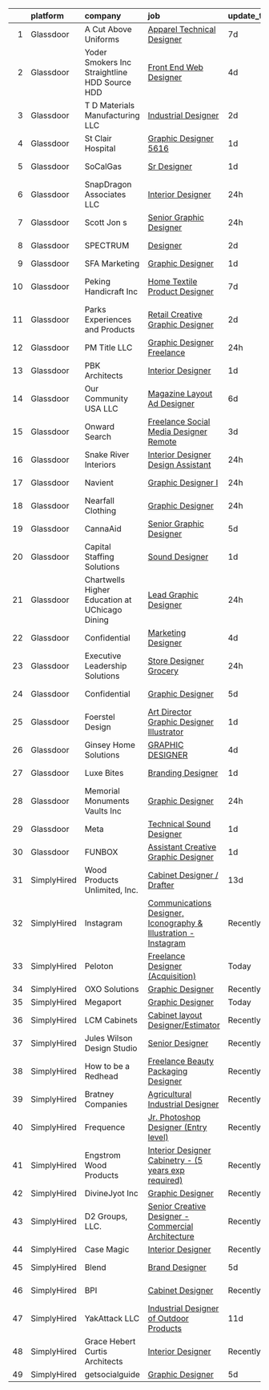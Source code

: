 

|    | platform    | company                                         | job                                                                                                                                                                                                                                                                                                                                                                                                                                                                                                                                                                                                                                                                                                                                                                                                                                                                                                                                                                                                                                                                                                                                                                                                                                                                                                                                                                                                                                            | update_time   | location                |
|---:|:------------|:------------------------------------------------|:-----------------------------------------------------------------------------------------------------------------------------------------------------------------------------------------------------------------------------------------------------------------------------------------------------------------------------------------------------------------------------------------------------------------------------------------------------------------------------------------------------------------------------------------------------------------------------------------------------------------------------------------------------------------------------------------------------------------------------------------------------------------------------------------------------------------------------------------------------------------------------------------------------------------------------------------------------------------------------------------------------------------------------------------------------------------------------------------------------------------------------------------------------------------------------------------------------------------------------------------------------------------------------------------------------------------------------------------------------------------------------------------------------------------------------------------------|:--------------|:------------------------|
|  1 | Glassdoor   | A Cut Above Uniforms                            | [Apparel Technical Designer](https://www.glassdoor.com/partner/jobListing.htm?pos=112&ao=1110586&s=58&guid=00000182f2c7d42a8e16166a7d0f04eb&src=GD_JOB_AD&t=SR&vt=w&ea=1&cs=1_4da5b243&cb=1661930558852&jobListingId=1008088124954&cpc=280AB1FAEDD8D536&jrtk=3-0-1gbpcfl2fkhq0801-1gbpcfl33kckg800-81e2958f26bec26a--6NYlbfkN0DZZww-p_mr8GWlqIRBY21Wjl_Fk3kglyx5_HcxykVqwXZdTK_RQWJFzG2--JSCIKcXUPKfG8T2NTLlSU-Aa5jatvZMVMPUCVVe7QI4-MfIYtbcUAeMtOuOCErJDgVQ0VdZxfhqxq_9xndenQWKHqbdetCu8oCQlTIslCgpx1S5C14UMc7LX_9913lBWTYNml75IeJ1tSwl8Tk5IXlFaAu3eBRvy77uePYvgs8WPBDRtNM8QpjjYS_-bWN78v9yGOZTFhNiJFgFfK8yD-A2_o0dH8RDDGQ_QJona_OxDVk73zZW6QOm22_07BzzOOvBneZ_0wafrwQjAnSMd7vU8JHNIHVkc1B-Kyq13JQHTUzohFWuogbv2rL_LBkGWUirhDqZqDKfppBPyqIYBgI0YJE_ReTp1cFn3Tgzm2ssf7HEjuBsaby_NdZP0j6Ze5LkO6ICGE2V1a3KmIGNPKwqtDGHWlhxOlBrob5fpzEKvCDhHIndHBtR1TXp_KZ3cqVMr88hR90kbNH7lw%3D%3D)                                                                                                                                                                                                                                                                                                                                                                                                                                                                                                                                                              | 7d            | Louisville, CO          |
|  2 | Glassdoor   | Yoder Smokers Inc  Straightline HDD  Source HDD | [Front End Web Designer](https://www.glassdoor.com/partner/jobListing.htm?pos=109&ao=1110586&s=58&guid=00000182f2c7d42a8e16166a7d0f04eb&src=GD_JOB_AD&t=SR&vt=w&ea=1&cs=1_ff77e00e&cb=1661930558851&jobListingId=1008097207409&cpc=8AC01DCC8FF2DC38&jrtk=3-0-1gbpcfl2fkhq0801-1gbpcfl33kckg800-1fce3864310a3f03--6NYlbfkN0BOdRJV5k-L3FNCzjCgEhEptbzWR3mFvjnAQnp9JcinXOCVt8QEYBvHqTiHBHSlg98hTrhJExUUVa6v67S1gFyb-OBe8UoPzNouRDn3C9as0WFadlKMeZgUrqrdZ8hm_e9Z-8jTT-HPwLMdKEaf6nFSEDiY93r1Hqa_nw7whddI5F-1mZvAJ0zg1eaCReXvVOpShj7FdEiiBjLcT0KPLZOZHAOBy4tKDVUKx6CxnveSytZiMDckwBOXMq35kLACIpUr0Pr4fjXwf9YodAqddCPcYhgpI7EfMoowOocpJr2l8lpJErCbIANNYVEvX01-Q4ugcq2QBztUbKbP9p-uXFH7vxKk8DBNyb5SnIdYKe1rnOo38zVXkWe5fw2jiCPdso15UuGCLsbrM2FJUtAYS-Ei52BfQX3AQ_LhSbFhqFM1pCYIuwjsMILaQv7LfPprXheO_jlJxkIA5QQA3KPekQsXLxpSGWuJEpMhIyKH5jBU5TgkwrUgdauXgch8gS3SzfPgH5P6V06Ziw%3D%3D)                                                                                                                                                                                                                                                                                                                                                                                                                                                                                                                                                                  | 4d            | Hutchinson, KS          |
|  3 | Glassdoor   | T D Materials Manufacturing LLC                 | [Industrial Designer](https://www.glassdoor.com/partner/jobListing.htm?pos=121&ao=1110586&s=58&guid=00000182f2c7d42a8e16166a7d0f04eb&src=GD_JOB_AD&t=SR&vt=w&ea=1&cs=1_a387dde4&cb=1661930558853&jobListingId=1008099618618&cpc=0C139D4CAD5A6DB2&jrtk=3-0-1gbpcfl2fkhq0801-1gbpcfl33kckg800-e0a63e27a1f3eae3--6NYlbfkN0CB1tmP7rfbaHtYFmPjg1Xv8BJr6DUbyz0HQmM4H563AgrdncDwhOgEECb2SpqPjU9_k3CAE6RbuP3_sxYIMT-kZ9F4JlcqC4TzEqeuCiD3jjMrjTdASKiBYGPYpgJaZHd4nM-h_ECcQhq4XIfxpyTn5wpPCoJtaVYyXAxWvrjXGDxY-ntR4Rw1ao567PMgtip0PooqwnMKjZS1UTlBeHjPozHNuePDyv9K0CyAbdwmA7noVn9XvMz4oi6_XkKvFPYwCUhbGGpL1vULL0duBHe7czfVfpmRkmZLmkr5CmzRgUiJyBARDmagXWOPJeIGXUnKhXj1jU2D1WLHfg41nRBT__kUGcem-wVQ3SM7tzpk7v_6VeOpnLhmSB9dxQQp9EIvZ6kYRE1GtqRaFB5QJeG7Hbqbe6fUADWfkfttn6x8rXH16R49F6ks7aNR3N7SjjuIX_t4_7oT_Rj92rjwFXFnYmOSS7TPcanJT_kTAg-hgqL6igcH0tBzSAhj0949qj0w2ZSaQJRlag%3D%3D)                                                                                                                                                                                                                                                                                                                                                                                                                                                                                                                                                                     | 2d            | Primos, PA              |
|  4 | Glassdoor   | St  Clair Hospital                              | [Graphic Designer  5616](https://www.glassdoor.com/partner/jobListing.htm?pos=111&ao=1110586&s=58&guid=00000182f2c7d42a8e16166a7d0f04eb&src=GD_JOB_AD&t=SR&vt=w&cs=1_49a421d0&cb=1661930558851&jobListingId=1008101456626&cpc=235F38378B0CF412&jrtk=3-0-1gbpcfl2fkhq0801-1gbpcfl33kckg800-73950649bf72892f--6NYlbfkN0DZd8SY5uVsr0ht1Q_9z3qOr83Ud_uV0Elk6JdtckD5ozPFVdmyUjtNIWSXGJbn-ZoyTjPWEShLQKKGR9VR9BDnJ009y2fpynNBOvi7XAKIYbikP89BojKfVq5Nt98EREuMUUlymAGrmFNGyVtCDH1vDCnz9V95dP6-DeMaPiXfz7ASaDIkc7atR2Oi_zswGmt73HXOmvvwUU_Crzgul0vEClF67hrI3IM74lpLKLNrKnzMzvWpzdR1UXdc12ykjLrIJi4o4XlVeVt5B9nlvlsyGb28yoBu9jriDHEEEpVOag4hqHpy3w_9zbcKoLq0i9jxbfqgxBezZy3TciHfZhvIBmNZx8BEKRr90KVBrDQvs3X86MiKF-BseymOjv7LvUXW2sxgVhnevBENT9THAUKOPBsrUIbtVXZeRZiwclymSYJ8olQbgVvzMQ8jpC_eVNDWvMprN1M2Ddb3k9uValwWFLF-F-W2Kn270LQgn-3i547UqH0rQCix2UzD4ZjL3QBomlDxKzA-2Q%3D%3D)                                                                                                                                                                                                                                                                                                                                                                                                                                                                                                                                                                       | 1d            | Pittsburgh, PA          |
|  5 | Glassdoor   | SoCalGas                                        | [Sr Designer](https://www.glassdoor.com/partner/jobListing.htm?pos=126&ao=1110586&s=58&guid=00000182f2c7d42a8e16166a7d0f04eb&src=GD_JOB_AD&t=SR&vt=w&cs=1_4cff53b7&cb=1661930558853&jobListingId=1008102044429&cpc=5EFBB0462F9C6B7A&jrtk=3-0-1gbpcfl2fkhq0801-1gbpcfl33kckg800-1255c2ccd90602b2--6NYlbfkN0AkrHGt-KH9NLJWrZDpHMbMxGLC98GtWQdb1-pOhsz1tP8PqLGUrTNneVaje-NIqL8E8cQD4FT8C1ByXcxNDTPip_P0Vy_GGPzHr3JdjNPx-x6fnodnVZQun8IZSoGvjnTq5NvYBNRQ8T2COsJW9fvnfvSGN5G5FYES_aJKUqgN8DBjqt9IGw_RKU0P-l6YotradJ-c3L7tiI7sO4vyQq34qzU71IyHyMkMAeT0-knyer9idPqG9Hw4sZmjmo59ol7d2A3z8MGsx-9Uym721v7TsqLpegd6ktZDpIIdI59bmedB8eSAGPn20iyOwEdZvKm8k9ybTZ2JN9rEJNY6SHkGNrd2NE1xiB6ORjxpe2JtiMJ5Y5UswfwXOWsOiMClU84vfcRY6Ar6w3Ae0fWLRBTlePYgDlxIyH4EJiuacygis81K6WAevHn2P3jtF-mQgD2IPX3zv1GGc3OHmB0Li4rtYdqA4TgPtfKUNYRa31T5udcBqWql43yxFvPChc90SVO2lVvdK_i-8lWNnAa5d1xQWSbz9pZOuCul75wPwrH54HtRAK7-_nyFS3PYJDdyMtDg9ps1tvhKE7S38hzSVCVT)                                                                                                                                                                                                                                                                                                                                                                                                                                                                                                              | 1d            | Los Angeles, CA         |
|  6 | Glassdoor   | SnapDragon Associates  LLC                      | [Interior Designer](https://www.glassdoor.com/partner/jobListing.htm?pos=129&ao=1110586&s=58&guid=00000182f2c7d42a8e16166a7d0f04eb&src=GD_JOB_AD&t=SR&vt=w&ea=1&cs=1_2d692e62&cb=1661930558853&jobListingId=1008103487995&cpc=155EB9D5185558AF&jrtk=3-0-1gbpcfl2fkhq0801-1gbpcfl33kckg800-ea26ed4ea5c4b74e--6NYlbfkN0DhqOnK6bxrtgtcxhPBiNmYp1uCe7DBkPBjkMsJpAV9Zt2SJcLoaKX2G5tHHfLRtCt4PG2OdyByptLNz0E9f-WfgJWPiFgi1RIXoWgIyCBUOdVB0qOhLDLNBcGPLPQ8urxhc64C3ZewMDJQG3XHdrxsTbsemhFNQwvAz1HGuqUaC5Tfn6jBOVL20W6coAdCCWsFHJ-_ezcUerXgpZdvomoN854lU83b5P4zN5MvjvT_zCP3tI2GmaP1Faeak8UfdZRgIYzS3xX8LeOuYRKGMzfSu-oRO1R5yLZNXt_F7RdHh9gfhlASF5zEiYJTIAZLlNQ91Qlfo0H0tgXOiQ3UPk0FV3rOyZU4viUKeI8cWP9KYIu_xkRumSzUtaxXAUMV5y7ze8DAZmQynuFKzgOdcctzZ8VzXtHUXBcXJMgT9AwEls8u3tE6OC1Vb6pJxHqAq1dVvP6rBz3ve19qMDjhonP6fU_jTCAqLO5eSCObwZy8scq7A6pc2Eh0fNrx-2_tB_Mw2Fa2i_hvfA%3D%3D)                                                                                                                                                                                                                                                                                                                                                                                                                                                                                                                                                                       | 24h           | Chicago, IL             |
|  7 | Glassdoor   | Scott   Jon s                                   | [Senior Graphic Designer](https://www.glassdoor.com/partner/jobListing.htm?pos=117&ao=1110586&s=58&guid=00000182f2c7d42a8e16166a7d0f04eb&src=GD_JOB_AD&t=SR&vt=w&ea=1&cs=1_b54c2949&cb=1661930558852&jobListingId=1008104100152&cpc=8507CEB59E1C6AFB&jrtk=3-0-1gbpcfl2fkhq0801-1gbpcfl33kckg800-b8acb9bf38b847c9--6NYlbfkN0CpmHJvadefB8c7DpmjN_oS_4P6iDK-WmqWRmGxbtA5pWd2S6L2mzPrfV_AVrfNSF96Y86Lgo4Sbd4oBgCGEF3RS_kYyThQXww2Abk7-gwsVEApHrTjxwOtnK8cfA0Tt3Do3717bLAQHjejCBYxLtD_UPy2ZfrecCgM9EtI0leHDatPCYOg9rRlaOwBM-p-IRCWUjl1ScFAdRrzckjRZRuWuPOydEOMtRoduLgQvvwma4TupGlAVuAbEyrAprgLn5nmNiI5pl8RnpWZGdJ487dWwRhB6suLF0MTw2eP8ulgq8HSfkW1K8tQAKVXLF5SJWM-uXUJg7cp1KnBYAL5LmsPREBoLlgUK16j2Ok7Ccwb4-STY6Zqyr7bm44E1MD7_GeQ4SErBilTP2BRWvzNwHAK4B363xiuwtYQyWDAZndH7eMC2MFcXCgYrJlxBsMGhobDiGWjCX-x_N3xLRVCv1beqIVHZxugz427HwNt-5041uRysqKiE20ubM9LJdsEIYuHkzYKLSmQMg%3D%3D)                                                                                                                                                                                                                                                                                                                                                                                                                                                                                                                                                                 | 24h           | Auburn, ME              |
|  8 | Glassdoor   | SPECTRUM                                        | [Designer](https://www.glassdoor.com/partner/jobListing.htm?pos=127&ao=1110586&s=58&guid=00000182f2c7d42a8e16166a7d0f04eb&src=GD_JOB_AD&t=SR&vt=w&cs=1_3a498d33&cb=1661930558853&jobListingId=1008099878825&cpc=C4A69CCDBB3B9599&jrtk=3-0-1gbpcfl2fkhq0801-1gbpcfl33kckg800-3fd2c75937e93226--6NYlbfkN0CeXNZYxOzgf11O9-TFJft4I5QLQjKTqoL33Rtx55G7TvJvoeF0OvnaEShlzRsRct1Wa37Jp2hEwoE1LSIvHRzQ7uUDHP5xYdNeiYhb8deNvVIKAlneGE1RkAzp7V99ve2uoZwsr3aXm5NkrqTfWQ2Yb3GqIhsaGCoi_VZGEmt_lrDSnjJL8DO3YgwRhuj4yiZqw6lNwuutkrgBjMZe-bTTUqKX-L3CwC-jflwC7BNyHAOYEFmv-9bvWqVsEehikqGNlX3uhsIWi6TiOm9jBNBLUJu2ztlRw_pr_b4xUBRd5BC_xsO10oH4F7FBDRBH-I84CiFVqWe823VfcOO51u28_EcjMqNFRk80o8tdVF6x95tWTAlYzPNmCV3atsu6nNP9k9BTQGdy7llaylDUO_gyjVDISDXGF3mzL3FDiejBK9XILFBR4ZTAzO7LdCAXNEU%3D)                                                                                                                                                                                                                                                                                                                                                                                                                                                                                                                                                                                                                                                                   | 2d            | Greenwood Village, CO   |
|  9 | Glassdoor   | SFA Marketing                                   | [Graphic Designer](https://www.glassdoor.com/partner/jobListing.htm?pos=105&ao=1110586&s=58&guid=00000182f2c7d42a8e16166a7d0f04eb&src=GD_JOB_AD&t=SR&vt=w&ea=1&cs=1_851805fb&cb=1661930558851&jobListingId=1008101358881&cpc=AA718BBA0476CE1A&jrtk=3-0-1gbpcfl2fkhq0801-1gbpcfl33kckg800-b18e7ba81e8d21b8--6NYlbfkN0DWCGzF2OdBL4AMhDsbuHxMWCqdoJBZ_RhMLpURL17sX0QvIGD16ozMvvA3Xv5Myg38dbsfwOhRYlvB25ZD6zNsVH_h55c1UiihSuLsa54cdV1-2mZ58iqCNyhQNJW-YlyAtiqL2QCohTuZswlrFeq52xlRfhsYEQ7o_VrsDSyMuaNQClRUr2mWoilxxS47co_2zAISUjsP7Otb1kcAEjzDG8H2YCtD1c31DlcOWlrqsWJPL-YClcaZODHIKvToxx7R8tJzTbbnCeQZIaqSGIgofyeftkN_VZ2AEO8dczMwRbqGPR_txZFTf52GwqOfZQzKhXGc_R9AiwzONcvh8TdM_uWm-WGrAt6CW5OOX1gSRmSSgRaaNcp5wkWubtcbLYiV9x7IGXXEh-mMQJMjBHkjPfJRHZ0MckOV91wcIpxwSlCSIjTiPyvVGvdxyVkbT0svir-SPTDlMNXOvz65wDhbqhuHTl6ITMP32ji08fQjpWRzFlwpzR6hHs0E6q-BAOk%3D)                                                                                                                                                                                                                                                                                                                                                                                                                                                                                                                                                                                      | 1d            | Trumbull, CT            |
| 10 | Glassdoor   | Peking Handicraft  Inc                          | [Home Textile Product Designer](https://www.glassdoor.com/partner/jobListing.htm?pos=115&ao=1110586&s=58&guid=00000182f2c7d42a8e16166a7d0f04eb&src=GD_JOB_AD&t=SR&vt=w&ea=1&cs=1_c714dfe0&cb=1661930558852&jobListingId=1008088734133&cpc=A0637F14311B9419&jrtk=3-0-1gbpcfl2fkhq0801-1gbpcfl33kckg800-49bfe6ea4222a3b7--6NYlbfkN0AU9TUFfx1cWrWT37grlbBMIkzeHpL5ly2dIVydrySBsojzNTXZiJEwHs7CJ09YptkLlAUSMOlYQ01qKg2cxkQ5xRXuMvtpQIylbUbK3Zc4BEk9ifRosj8_hjhp_26WT2X2WlVVcKJeGY2T1I2GPKYgtAiAJoqwo9pLkkI1heARAyXCpj_4WpF_fUJBpGXnFcX9i8buass_fh59yeZoNHT4eO7StyP8DPlEpWGViaPp9HH_IFsL62p4gpfcVPE-5UjbiDvwkY148qLSh2Vl8iY_9t5bs1P9blVSEFkE3V78RXa5KxKvp9UAQHg8AKaVVOCNT3tz-4HveiuufbyGweVjFjAj2bFdHsiQr6fFIdxac-88ec2AjZTKxkFBjbMHKaOhZV8_IVPqktjB7Pfg2oz0h_qU63K3af_pska0PNBCW7Fr7mDyreNu4b5qJ8_jyUDLttGd3uQxlRTd5XWU9eZtH6y-MIyeModWBOCXItApBtj56lqZdE4ZigakgsDnXhgWQ0S_3xTjfA%3D%3D)                                                                                                                                                                                                                                                                                                                                                                                                                                                                                                                                                           | 7d            | South San Francisco, CA |
| 11 | Glassdoor   | Parks  Experiences and Products                 | [Retail Creative Graphic Designer](https://www.glassdoor.com/partner/jobListing.htm?pos=104&ao=1110586&s=58&guid=00000182f2c7d42a8e16166a7d0f04eb&src=GD_JOB_AD&t=SR&vt=w&cs=1_376e34da&cb=1661930558850&jobListingId=1008099703393&cpc=FDA93C03AE7AED37&jrtk=3-0-1gbpcfl2fkhq0801-1gbpcfl33kckg800-c6e2b1da5b98d6b2--6NYlbfkN0DAFTyt7pbDCC2JPO79CSdi1dIb81yjczP5qsKcZIxgiRd1qisRd4re16D_VG3-wzXJ0nliv0gQNbp8Dgm3n5ntkA8cg-Bp8ddSb31qMrlr8q27bfy3HO2Z6s1mUo0lJZgnwCjJINmOonJzgPdyhMkHKZChOHomeNspitR428cyGZNh8QOm6S3H54YTB7_K6VHOXMSonm__rgHkIlS3VS9E7tc1gr47Mqkgu1VUGwLlvxjr-byvlim8yLumd5A1_tulK_AXRh3HhLATjFSLtr_N22tONebB45mrCNhuzyLB9DvPm13yydlzu2QeDpTehMSOHrpy4kDuZgSzQTvCQLseQgsd-syFdUKPoTXisz35si3O02ry9vMBB1vkybJdwKgcQD8l57BEJ2PRnYJq8bL5P335c8C5ptsYEx7vvJiLu80diBg0ORlhfXuOFxTJ6s0%3D)                                                                                                                                                                                                                                                                                                                                                                                                                                                                                                                                                                                                                                           | 2d            | Kissimmee, FL           |
| 12 | Glassdoor   | PM Title  LLC                                   | [Graphic Designer  Freelance ](https://www.glassdoor.com/partner/jobListing.htm?pos=119&ao=1110586&s=58&guid=00000182f2c7d42a8e16166a7d0f04eb&src=GD_JOB_AD&t=SR&vt=w&ea=1&cs=1_824af6e9&cb=1661930558853&jobListingId=1008103485225&cpc=A0032DE20586B9BD&jrtk=3-0-1gbpcfl2fkhq0801-1gbpcfl33kckg800-3311b26fe3f0d7a3--6NYlbfkN0A2wzWsA3fjDrX3ITlQygwJZ_dByDSYeJevx42v0_Zr-6WmSZ8ZjVUBndoi3KbvRLRPmJQsJc6iCLWAdRnJaOM37g4wMRD33Vj9I_bhL0wllL6kvWfmrZvbCCkATEc8zfNCITIOuah9dTcp1YFP_EYJFbGarpbOjZOOUhvZ8SXNNtOJsrgu8Cpvk9Nb-rjswwSo2n2pgbi4RVEYth3BBG_9M0hupY53F70mIkpSCtdwTGmJeu8LZ20Y_KucJG80CQvo5_ATdNSDh_UYWmuLGBKcQJ9WI-Nm1T0f1sF8EWicJ0UYYV-dMgf1JY2_3sBSbVcgzpvum6bZsIGViFfHcVMjU8aX6L1OpWO_TxI2wgkQKHzNKRUrGL4pbrQUY0wdPILuSLDtQ2yIePr7tdDhqUPOJhyV_qQr49P04a8NtSu8VUcvOr8dd0pikDIIzRNydJZK3TIePhBXXOPhm-k3qMTiR5sFSM7D-h5CO9XbQkZ5x1ileL4ll-dGBE79jIGXU4c%3D)                                                                                                                                                                                                                                                                                                                                                                                                                                                                                                                                                                          | 24h           | Columbus, OH            |
| 13 | Glassdoor   | PBK Architects                                  | [Interior Designer](https://www.glassdoor.com/partner/jobListing.htm?pos=102&ao=1110586&s=58&guid=00000182f2c7d42a8e16166a7d0f04eb&src=GD_JOB_AD&t=SR&vt=w&cs=1_a3214687&cb=1661930558850&jobListingId=1008100798238&cpc=3999BE48C643E528&jrtk=3-0-1gbpcfl2fkhq0801-1gbpcfl33kckg800-2e45992b9c818cc1--6NYlbfkN0DoN2eq5BzKfoDMMf8HsCdDjgZQrWdmGJwZKUOuVLdJv68QklU95X3u0vY5sSo7J4yVukPFxULJ9MmSoc5K15edaB1PzqY6CGxthWT81xQ9OF4XTdib2lGA_S1Z8fAT2rTDNmo_kTqg3hAIiH-W1hzQoHUo5qZv2KADyynuCWao3nDrqX4tKtoxvD3gDKSSih3P05Fu5lSaiql4UT0_YopmRoXsR_9tk2zyuWTjUAFcjKPCAjrwhqwpXF-Ekasjs29mVItZ-yw0bVQ1Tx4HbBub7mv7bEQ1fZpCFPiZPBfkwH0KCZg9cocDIP5zjudsaSqPvc0kozOb0Jlr5flAkW2q-Zy8o10ps1WFuEP0PpbvDIJrNbiVtQQpZ-VpmC0zz7TzETZ-mff9qCD5nmdDjaODg-GMcBP2_z-XIn0H30HGitHIBvS9oHM3rFH5Df6BS8KujJdsbXevG0PJaJt782t7a8uPwUWR2dU%3D)                                                                                                                                                                                                                                                                                                                                                                                                                                                                                                                                                                                                                          | 1d            | San Antonio, TX         |
| 14 | Glassdoor   | Our Community USA LLC                           | [Magazine Layout   Ad Designer](https://www.glassdoor.com/partner/jobListing.htm?pos=110&ao=1110586&s=58&guid=00000182f2c7d42a8e16166a7d0f04eb&src=GD_JOB_AD&t=SR&vt=w&ea=1&cs=1_c644e17f&cb=1661930558851&jobListingId=1008091781583&cpc=7E331B339EFC28D0&jrtk=3-0-1gbpcfl2fkhq0801-1gbpcfl33kckg800-27327520304bc195--6NYlbfkN0AiPlG2Vn_9ND2AKFsDhSeSASDtQ_RWc9s_3N_gt0t7WCI4g8XSaHjkZNSssvXgFYb4LA_HhgyuMbTMjJ6isCP1sEV0OYZTekOFFGKTaYwzPrIFx1xDvrFX-Nyf84OLEim7c2uiXxTJ17qwjGr-eTF6qniORudO7hcPeD_hQxHDqGtPO_P2-EK8EDaUCjjfSjKs-iBEVQKKaBty12Xv0anpfjgmpSviFuVaIGGE-Dy64rRd8g2Jx-TPY_hWt51hmWfCYkFpitU5d-_9rmgqzIEtQK3lMTAgMqBtJ9mZ8qnBnd8yJMA2eOVENMw509TvwWx7JDZaEbZs-Gnswc1s6ym2-H1GLhXUlm7zDfu7us4Jnr4B423RdZENDBnoqi8R91H1IeqGyCmVXWZb80Dl_Fd8xJvYSVs2iCAqo_9RPqDpapdiyisiAEgI3X2biHg5ugdXn-ccpzP6ZdhHIrgXYS9ddZV1PERLl0-NK0tV02J5pRO84o2kpZ-kQyyOp5kPRX3uhrsATLinsw%3D%3D)                                                                                                                                                                                                                                                                                                                                                                                                                                                                                                                                                           | 6d            | West Palm Beach, FL     |
| 15 | Glassdoor   | Onward Search                                   | [Freelance Social Media Designer  Remote ](https://www.glassdoor.com/partner/jobListing.htm?pos=130&ao=1110586&s=58&guid=00000182f2c7d42a8e16166a7d0f04eb&src=GD_JOB_AD&t=SR&vt=w&cs=1_08af057b&cb=1661930558853&jobListingId=1008098064202&cpc=AC285F3A3ECA6BB0&jrtk=3-0-1gbpcfl2fkhq0801-1gbpcfl33kckg800-36cb14f4a5041696--6NYlbfkN0B7YoEZZ2QAGDyEGGmBPAUWSHc1Mt3sMCn9FehKcWA3w0R0aH9tn_iPRcrT6N-MqNS3OebK6zBBJLvOxY-0lemLIPNQoOGUtbSKLqrsJNJ0vSBgvW_7tk11ZrKJkca_nxxwGKfe4Oze9rJ3PCemlsOFkEhvhWyVw8yMu2n2-XPErfB0chXAlrscS3z02GJnNn8fslPc9Kttdxk5cW1cSH7moQtoTmC97d8Tc3UfLQZsx43sY3JERIen7ss_jPHYNNRiZ8C9wSVwVJBHf4Q--_W0qhRiBVFjdbY0D3z290udnB9mkyhZvHkRxbbnNgiwWIaeN_2IpO-2bCXOTIoIc1T6ZH9zcOJo3QQsyPujWFGDmfcjqJZM4E6gvzIZlJcxOfL1bGTD21uO_3KaIpLiYr_5YALkdhteDWARjmw9d9hAXhiPBPK-d6t1UYhF9v9yMpcSvvHsoVZS9IKomSwbMAxGro2YnPE3s9lDfL65zO7PsFwvFYzFDKtuzZ2t0MY_0AAXUOmeunONgBXMpkPWnKciXVJ55mRViMZjuD_aqDrQ4qpNR-K0gdL9Tdm73mD48E3KpuPKt-T0g1LrMCGAcHWrlAb0wnhpx5z_CqWGBGAMVLeRHEvHNVMEizO5DKI_qxETouCtXAUx7YAAEEhJS8ORajedIbRnrc4HIehzzSe9uPT5H8XOgIl4Rhm66mBxmNIa0lg-Rkj6XTgAtDy0bThXca2SDRhn4wNOgHxedplO-AhiOVQIAFMAvf-siI80_Yi84flzuWp5df2Bjgs_W5B5IbbZahqTbrtHK_DbM_N5KJm8YIpbT0E8ei2_quYeDSvj3ThZM9R_dFp2xSIuog4bRrY51PRlPJswQhUIpI2GN21hFLn4KXXTToSkp-AzY_6VhMet6MEOdn_BViBRz38xqjB-4d1lKp_uuUGf-JAP5bmZCXYvfbHmRxvjtSTp69XEXSeQcICuubRL8PISakVr6KD06H_p69j6jYhB2lmRGAhTxNzByyXT4bs4lkVpC_A%3D)                                   | 3d            | New Jersey              |
| 16 | Glassdoor   | Snake River Interiors                           | [Interior Designer Design Assistant](https://www.glassdoor.com/partner/jobListing.htm?pos=101&ao=1110586&s=58&guid=00000182f2c7d42a8e16166a7d0f04eb&src=GD_JOB_AD&t=SR&vt=w&ea=1&cs=1_839571bc&cb=1661930558850&jobListingId=1008103985954&cpc=6A461AFE751253A5&jrtk=3-0-1gbpcfl2fkhq0801-1gbpcfl33kckg800-e5fb9e08f989c55b--6NYlbfkN0DWtRa9NJfjQIs4MWRRqD4F41esfMsK79cV24t80VXfzRKFVO1HOwhLAOEz2gK47_MQgrKQDHRuA_jYMKnjHQitiaGg1t2VrSIlXH0MboFnxLAvhU1WoOVM1Xjr5u_n96j3scQOFEVJRGUOJm5_2O70fszV0vG5i-3KyXQFpJ5Dgpm7jZWuQjx_LNOhCNycYOEI4ci9qtd3VamLojWqu16A66WjoEaW3h8GfeSkBwh8sT8Gy9zZkF7lji7RMfwFDcAHZR95kJa50RzQPbrzPyCidas_8mea_mAla-ADiFQmz1wJNvcmihH0Bso4H5kjU_AvwkE2JzA7dS2fb7xuMwTMx1Io-ffERKG7cnOmFZ7d2fiUpZDFDjQiVZC3WqIEHRPievi8mgIEYyjOMMrY1T0WmfaB8A6a7KNSCtP_N3tEdY1xYFDQZSqrq1sznJ9WLQECncoUQZvWPhJb-qHmj_CfaYtYjPbCVQ1uZMf2aQaHwItGKA1QeW95DIvCFzTBMisZuuEelFOEkQ%3D%3D)                                                                                                                                                                                                                                                                                                                                                                                                                                                                                                                                                      | 24h           | Jackson, WY             |
| 17 | Glassdoor   | Navient                                         | [Graphic Designer I](https://www.glassdoor.com/partner/jobListing.htm?pos=123&ao=1110586&s=58&guid=00000182f2c7d42a8e16166a7d0f04eb&src=GD_JOB_AD&t=SR&vt=w&cs=1_5017030c&cb=1661930558853&jobListingId=1008104452087&cpc=F17331D9BECC482A&jrtk=3-0-1gbpcfl2fkhq0801-1gbpcfl33kckg800-cea2b4b9a1305aa7--6NYlbfkN0A8Ee9jOGbAb4ilS6Hgx-bkUTk-CUgVGSFkaPIwV7Ud-KBreXFYi7nDDPrLylglfAaK5vrEoDqqgOrM0K4rFAISsDTLhMnzOaoMeGvB5mzMUMpMVS64ubwYRgN5slr0aj7V5w_wL6a7Oh5xk0NGTEy8F38pIF1pj-mCg8Ytduzab_ZJkyprC6jc9poNwDGl2eIUja2pQ5oycI-8iGtZC2cZ-F3SnqaN0A7wln0iWTOPh6U17DAlI4qsf2BnkYq_1jXWSKGnBAxo6QoNZD7Dvqdz9J-IKCY4t4-RxKu8epZlU9G-zIQHVqIwgw0aVyS6rGQSzt1ZCfvF2rXjryKeIlkcl1Figdaqzme1kB54iehbsZVkTXHexNB3F1RYnKzC1B9merUEntXnXO6za1SQU_hLgpavLou_tOaq3MGGAmddB21eB1VpuJ9K)                                                                                                                                                                                                                                                                                                                                                                                                                                                                                                                                                                                                                                                                       | 24h           | Wilmington, DE          |
| 18 | Glassdoor   | Nearfall Clothing                               | [Graphic Designer](https://www.glassdoor.com/partner/jobListing.htm?pos=103&ao=1110586&s=58&guid=00000182f2c7d42a8e16166a7d0f04eb&src=GD_JOB_AD&t=SR&vt=w&ea=1&cs=1_b273212b&cb=1661930558851&jobListingId=1008103926933&cpc=D910AC0D9B8C6152&jrtk=3-0-1gbpcfl2fkhq0801-1gbpcfl33kckg800-05994e299a437ce7--6NYlbfkN0Dx3r3E47sSe5bB3PIy1uzBZvlB7xy2NhfhZMlxQTsxrNa0Ra0TjSXsdcBDfeIdUXPnd_zejKp-XEcB6Ph61EZkzRO1yvkiSKaXduDsl6PCXmoLsaiTWIBodZ73rCYwdx8R0y6aXMftl0r9aY7kg38oWZL8iZbOBmCJ2mg02FO2aYXiIe-IijmzWJ6dlZOp2SavC1cBd-PDmP6JXhFKfnP6kXoY9jVvlby3ZtfCotlelrA3_d4tM4kELUYCYtdDRM7NZLJH2_x5Cn2YTp3DJpairAccA3T1v4J5G14t3mdQ6WAL-HfQlpCZP8pJuQF4z1Pr4trilx1nQrbUILYlXxa3hcK8DIL8zmTsiRqwsVC_Y4XoeuZinxCM5eYhOQ2Jyx9hsHoMocGxryYFncc8xOdd2Ct--nl1n0t8bU5NubKm8L4-OtIt7XNJAsv-MxXQscLfVqSFw6lAuBhhpxv5wFWyC6nbzVrfv-TvDEJWjkjxJOaPwVwZ4uC9q6pcDRvtsmMNcU7y2ZDtnw%3D%3D)                                                                                                                                                                                                                                                                                                                                                                                                                                                                                                                                                                        | 24h           | Amarillo, TX            |
| 19 | Glassdoor   | CannaAid                                        | [Senior Graphic Designer](https://www.glassdoor.com/partner/jobListing.htm?pos=106&ao=1110586&s=58&guid=00000182f2c7d42a8e16166a7d0f04eb&src=GD_JOB_AD&t=SR&vt=w&ea=1&cs=1_a32a0324&cb=1661930558851&jobListingId=1008094558864&cpc=155EB9D5185558AF&jrtk=3-0-1gbpcfl2fkhq0801-1gbpcfl33kckg800-00e8462b0623fb0b--6NYlbfkN0BlEUO7h9oLQH_lS_HgsXuHMUHZ4iv0K-N3-E5R7X4la9Ftcy4DiTK9hYn2R-rYhePcuVwvCeGkT3iuQdISiDLO3adTyKHysXA2ICMjJ-eF6x9LctnVDR_6FP4r3GcNybXU4TlDxQ3bm0CFEjac6CIP8MEwbOYvzqIo9fBP1pBT7qqvNnEqr3z0BiWyP01Udd-KXsfREqLOt8RZf8OGkMzsbLSX4O2TmcM-l3ab5IsBpZigkYuf7mMLcKwBQ8hZ30azElKwpuOHJY88m6ELLZyE41RUu0BAIjZMsqYe9dLwrbrID79vGho8GuxoseUjCSiwHUtjlAYf1OXgCyAwjfYgyg7tHtvQ8205UfoENmjYZFrw8OtXMpsEMltj1gV2nlNWnqRV93mBJ_rUCiQ05CjxRVo-meMwNnmx8EhR2mDxCBjH7g-SYxFEGa0p4D4l1wSRgjXfA5XJsiKMPiBETUI8961zCbtmAqvUW7a0IikbF2J42SN-6nR0uGhI6Mg4H7p5tZTIJAp2Xg%3D%3D)                                                                                                                                                                                                                                                                                                                                                                                                                                                                                                                                                                 | 5d            | Miami, FL               |
| 20 | Glassdoor   | Capital Staffing Solutions                      | [Sound Designer](https://www.glassdoor.com/partner/jobListing.htm?pos=128&ao=1110586&s=58&guid=00000182f2c7d42a8e16166a7d0f04eb&src=GD_JOB_AD&t=SR&vt=w&ea=1&cs=1_a960a9e5&cb=1661930558853&jobListingId=1008101577950&cpc=9908D8D4413DBB8A&jrtk=3-0-1gbpcfl2fkhq0801-1gbpcfl33kckg800-f98007a9f42a489c--6NYlbfkN0AHXq2vAVwR3IH7wgnTMdWCa3HguypIXx0DFudX-u0zu6XSU0N9gDGCMsnO9yvyAfOyH_tbdRhOoBfdgP9WhjloPdvnzBdLbXxY6SpT6pK-VJwBYCOHY1ZraIOFGT8c5xZ8JYlLgQTRBzQO8_6Ov3AYjRw2ck1uRxiAYGyhvqgwqRItmLA4RWq7KGD34nTQyv7DfdvEGI_04Cx8ae3-DkdJWekThKXY4zFfNCMn5L9AftCtH-GxG6Ku3YqWJ0LLFZXpAjkdYnVfKfozGPqxdwftIdg_0j8Q5WniLx6B0Yuy9cLSZmUTj64kpYCaJTGVxybtRkNQgSbHHTayQDoSxYZuhLs5u-8zTsqFkiQL8t8cbgRnFgITokJSTc8sN0jAyCosGAv057Wup4WzxwIU_4QZeY0DdlHXB2VxZt3jcvBqrVLEsp3h_hn00ZCYATdyAmfXGcUOJsoWOp3OljuUgAAs29Ec4FEHerpmP2y3p0HHuNguvIcJLk74nzh7TyseqzM%3D)                                                                                                                                                                                                                                                                                                                                                                                                                                                                                                                                                                                        | 1d            | Remote                  |
| 21 | Glassdoor   | Chartwells Higher Education at UChicago Dining  | [Lead Graphic Designer](https://www.glassdoor.com/partner/jobListing.htm?pos=116&ao=1110586&s=58&guid=00000182f2c7d42a8e16166a7d0f04eb&src=GD_JOB_AD&t=SR&vt=w&ea=1&cs=1_a99842fb&cb=1661930558852&jobListingId=1008103380383&cpc=D3E44275D43A938E&jrtk=3-0-1gbpcfl2fkhq0801-1gbpcfl33kckg800-28b9bf8afa1c8568--6NYlbfkN0CtEMMOwT1MhURUq6DV5k9sNxLv5B3MtgdGE5RRXhDmOgosD8rfFOSHz7P1n03BaPOwmvBuJiu52v1yrs8TWE39DrWeh97z77IuN5pREOX_xOIlgrUD4q_Ry4woXV_W-StykGZtySGC0bPRBX9ScWPm1by8gb6kVC2UjW_78qazgvPfZuWpqS0EV45PHZ6Q-J2Two4VMp8B8_rS7om6ZxUH9r92cqjhcRxalL2Ux6gOHEcBulQnZ-QH_1DLCKvBaSV6L_wXpIccMcVxjaKtQs55Pne5wjOpvGS6LktRoGwRlBLLM3O7DIPYtIOSRD9_ErQi7FNwnr3ojYUcLGgtB5wlVaisSvSZAj78fXCf1sZijFs7pPLr0a0fKLMwPnHShc0iKtRSVoenKWvKu_2J54B8Z89HeNvbjTltRJP5oFbE5HEXLPAGCYKTaM6-syMeCFxlQYbi6kTVBjw8_asYue316PWyFX37pZIg7ssVOolEIzICKgVH6-jWHLNQ1OzlPIc%3D)                                                                                                                                                                                                                                                                                                                                                                                                                                                                                                                                                                                 | 24h           | Chicago, IL             |
| 22 | Glassdoor   | Confidential                                    | [Marketing Designer](https://www.glassdoor.com/partner/jobListing.htm?pos=124&ao=1110586&s=58&guid=00000182f2c7d42a8e16166a7d0f04eb&src=GD_JOB_AD&t=SR&vt=w&ea=1&cs=1_5d53d41c&cb=1661930558853&jobListingId=1008096561782&cpc=47CFDC01B3F81FAC&jrtk=3-0-1gbpcfl2fkhq0801-1gbpcfl33kckg800-1c0eaec9b9444c76--6NYlbfkN0AZiaPZyccuKjlre0e0RaBFeO48J0QExrO5hcuLctOVaMCP73eJtwCGWRRQk5q1fJ49svKy8V5AdVkCHBkn1zsrtvohiitfhFSQWJ_D9x8BCX5qLVvpEu1LDwWBBYcYZwaQR2f5i1qyW0woN2WaUNbM13_55TSfS9mrFPWfZMITO8tGpIm7WRgzYDBHa5l83-d6fbIxpZnifJQFWgSpP7BqnkGKyQuVwdocu8RGLRa3ibipkABD5YdT_px4vkoyWU3-1uWp3QsI0gOP9Ai3_96RIe5SPK3iriesgpjWawmP8ncP566e0ja0lQzeMzvCWul8AqCG5jJk6oRyYnpbD5G6H_pKRYV9taSJeoJyu_19lhM8BOHXQPmkg17-S3Ct8TWS2gYweVzN4tNyP3qGl-d95V8mu_uX4m1FG88dqLirbT74exsQOHHnm5P8XdJ4Ba4Q4FuHAHsmJH4n0BT_fezgoCiCa4PhGMnn9JZU9vb_82hQGCNKKLIzFEP11lnLo38%3D)                                                                                                                                                                                                                                                                                                                                                                                                                                                                                                                                                                                    | 4d            | Remote                  |
| 23 | Glassdoor   | Executive Leadership Solutions                  | [Store Designer  Grocery](https://www.glassdoor.com/partner/jobListing.htm?pos=108&ao=1110586&s=58&guid=00000182f2c7d42a8e16166a7d0f04eb&src=GD_JOB_AD&t=SR&vt=w&ea=1&cs=1_fccc88dd&cb=1661930558851&jobListingId=1008103451470&cpc=B5F6D74B4EF69A07&jrtk=3-0-1gbpcfl2fkhq0801-1gbpcfl33kckg800-9e51a10e0870f0f6--6NYlbfkN0B1KNGiwQSNbLCryb6AtvL2oE07l-zvCNKPc3E9W9Sx_6IJN00R-G3n3MNW4docgq2KJylP9BOWPrkUe24MOMLV6qzlKsYMx7t-Y5yez4qhvXkvYJ8KO6BeWloUc65R0Olf0h-ToASkuAKnhXBr97PGz-3e6XdeTU2fnqMpLitmR5L_qJbTHdi5CnHPB8xdsej9dXR9NcqKiK75ON7TDelZ6Lsgla1ha4VqnH-h9Wg1pqg8Sg6TYpYfe--AJJ0GNBXkIXkikg6KpRHwH4Ypy1QoHMNuAazRcb-nY3Ju2u5ZvbsR2TGRa5LoY4DdI21UAdXSmObweKcgDVNY_fNvyaNFGDG3TTmhwlLFbd6OGrsoGK47VHFq-9Lx-H4z1btwp7RK99pkqAxav5IG0DpHE3O_yMlLVpkG9bfwXWSsiI38o-FsJw6ewgdz8PvHA8drln7F5WMaTMI3U-tkoyBZA9zlnLouXbdEFnznDcWhWrT2kvsIW7aioXzgA_liOaKNk98%3D)                                                                                                                                                                                                                                                                                                                                                                                                                                                                                                                                                                               | 24h           | North Carolina          |
| 24 | Glassdoor   | Confidential                                    | [Graphic Designer](https://www.glassdoor.com/partner/jobListing.htm?pos=125&ao=1110586&s=58&guid=00000182f2c7d42a8e16166a7d0f04eb&src=GD_JOB_AD&t=SR&vt=w&ea=1&cs=1_1148a561&cb=1661930558853&jobListingId=1008093452673&cpc=9C2286EA3771AAF6&jrtk=3-0-1gbpcfl2fkhq0801-1gbpcfl33kckg800-ed660d75e63999e5--6NYlbfkN0AEB_MDKGEqCNPmAO2mDmN_0zdiq5VQTiM90isYrCByEWuaEWabZB26IGlRk4YMJk6z1QpNdJ-rllDiDcsUmvwgyntrFjFv703xfKJY4OrBBCEMDHVQCd5QLovkQVW0ixgdoegSbI0yFKQ8obj_j7zXupllf5xu-zLNmQW494E6eUolgdYG5xN6dOU4CXydYgVwTaHscTHlyy6-lps-i77MyoaMH_es2U_DZiViuN-ams8O787qRzjgoRJkaTk72MeTknRDyDEWtA_lCCVhBa68hJCxg4cuLA47rOXqwuRU2135AJRs0bqgb_evc8Z8vmfO2A2kAtYGIWximcPERwOIme_QsphiDmnGzehqvRFfEi5vxXeSzzJm5PTQn1DjT_Wn_ntoLi1CsqKCL0F0eJvfjXYxZL-RQVHRKCgD4cdxpp-kJdzjpbqN0OtPWpX0F01diPvjvInbkJ2cTHfUvMjCoTLpufn0P1GnIna9Abj6e2VhLqWBLOKd6YIoqjSN-Yk%3D)                                                                                                                                                                                                                                                                                                                                                                                                                                                                                                                                                                                      | 5d            | Whippany, NJ            |
| 25 | Glassdoor   | Foerstel Design                                 | [Art Director  Graphic Designer  Illustrator](https://www.glassdoor.com/partner/jobListing.htm?pos=113&ao=1110586&s=58&guid=00000182f2c7d42a8e16166a7d0f04eb&src=GD_JOB_AD&t=SR&vt=w&ea=1&cs=1_710e9463&cb=1661930558852&jobListingId=1008101636559&cpc=FA84DF7EA1EC2398&jrtk=3-0-1gbpcfl2fkhq0801-1gbpcfl33kckg800-e06af4f833a0341a--6NYlbfkN0DT5-Szw3YawDSxV9quIo6U-4hdX6FZTICsYskzhzvX7KXzmhQwmQ7cQAIyrChrJYXj5Nz0J77CwmGZWWhj7QO08MorwsFX6WpY-cjRAqd5c5YshXe7t8yi_cAMTx-RLQrWgDv1LNRN_XNQif3bP_uxOt5oqG5pBrUgjeQADqRiTFpifcwWwp0LQb4Tnfbyb-AI31U-WRia0Qnyw_TQUkYFBj8S7McurYuYijr3Xctlm9SMYCn4ON4-JdEageIdw39r3yfMBPdi3vHBQ1xqocaN1sy8UaGl0Mjp0Ynb_kny4L1TatGzQTHY4NA29OERESpaBWCOSZPa057UUey3RqPTUu5ToPKNNcCqcQV7BaStdfhMRZL_3K4rWPx3_Z64slkx0-85jgI2hZnqkqRPROiiQ4_FSdxUa9IxmnlG1WTnLXvncz9w-Hta8Iv-7JK5tdOHL_WyJl24hCofcNuaWOZubHobQgOFquuSFE3VmkGVyc6-9VxTxkpJHRDkmM921DE%3D)                                                                                                                                                                                                                                                                                                                                                                                                                                                                                                                                                           | 1d            | Remote                  |
| 26 | Glassdoor   | Ginsey Home Solutions                           | [GRAPHIC DESIGNER](https://www.glassdoor.com/partner/jobListing.htm?pos=118&ao=1110586&s=58&guid=00000182f2c7d42a8e16166a7d0f04eb&src=GD_JOB_AD&t=SR&vt=w&ea=1&cs=1_ae0e35c5&cb=1661930558853&jobListingId=1008096946550&cpc=5E31031E1AFF45A7&jrtk=3-0-1gbpcfl2fkhq0801-1gbpcfl33kckg800-85c0fbeae8f2fb6a--6NYlbfkN0ABi_WzPDyBny-IquGlnrKvMQpIWDq9xkjXcxqisPcB9HwGJkVH-59E_W5YGebwuZszcvbqFFYJ4Cd0bGr8QSB_TGrCAWz-nx08BD9cJVQ6HJHeYkXJbL-XNgm01Gxg3at6J5Fi3YnpiAOi2oQ9YHttp8RnuZT6PJQDUXxtRKNMHzKDc1F7w5pN_kMI1hKrnJ0re-dFLn9oqvEf7yxbFkAWHjxSVo9NmTuF7pgyIDrnER4UM9Sfzrf6BHlNRWBQHK4T6Jjb7ti2V0K64_0cN5RMh3Yl_La23qvWRlVH3VazoUs9YkV2rXxbU6_16mubQtotwZnYUt0dcTcnRYicqy9HfkzCBCpynX6iNuNcHHYK82CY6Wmp35JeuVjO3bgcbJf1eHnW2CSwBsuKeEuS02WLkeFUV8-Ln4FqS5ig8qOwe86jNMIAUuTiHxQWmByIkPeiTA-5inxHS1WhwrJKs7w3N047fE3PmkneATNGq7tLa3HmoqmcP-9A)                                                                                                                                                                                                                                                                                                                                                                                                                                                                                                                                                                                                    | 4d            | Swedesboro, NJ          |
| 27 | Glassdoor   | Luxe Bites                                      | [Branding Designer](https://www.glassdoor.com/partner/jobListing.htm?pos=114&ao=1110586&s=58&guid=00000182f2c7d42a8e16166a7d0f04eb&src=GD_JOB_AD&t=SR&vt=w&ea=1&cs=1_bc2aee89&cb=1661930558852&jobListingId=1008101968318&cpc=723ADC3DFE402989&jrtk=3-0-1gbpcfl2fkhq0801-1gbpcfl33kckg800-e5e46052ff548911--6NYlbfkN0DZZww-p_mr8GWlqIRBY21Wjl_Fk3kglyx5_HcxykVqwXZdTK_RQWJFNeUyOMEy0gjDLTtus7wjPQWgcu5xPFi4mpdKfypQQfLi48D3Q8muEzziVSkO8NZ5tK7hfWrkJijdgH5AGsn4DSJH8fDO7tiKNYG-g4GEYcyP1PF7KRTh4Ov6wcw2VIUEjud9hiHqdeXgiEPiYhViKx6WjJ6PofOYCb4AdhCvB707Fm-AA9OIbX5MFTLse-Cjgz9FNX9E3vw_JWVUa05TXN6AlBjCk00AAXFKAhMHuY-sRIEwMm6R8ayZdp_XfwlHKmVPYcXkUeMmh9zPB2ECYj1bphoYaiFNwUMJ6--to4NuQ6dXnTloaOG9QLMkxMX2HFgqMDo95TUJ-mfouE9atxGU71n_6GQZOFxsUsZFnW1JfkQYF7Tibs4De9UOvvDBBsAAfh1PbarBXoysPsiTjlnxhEARNT-BtTSg57g-SwdyKhq4gI6VN7vQd42OCxi3P-r7WoE_cxM%3D)                                                                                                                                                                                                                                                                                                                                                                                                                                                                                                                                                                                     | 1d            | Los Angeles, CA         |
| 28 | Glassdoor   | Memorial Monuments   Vaults Inc                 | [Graphic Designer](https://www.glassdoor.com/partner/jobListing.htm?pos=107&ao=1110586&s=58&guid=00000182f2c7d42a8e16166a7d0f04eb&src=GD_JOB_AD&t=SR&vt=w&ea=1&cs=1_327af3f0&cb=1661930558851&jobListingId=1008103838728&cpc=870769263AED881C&jrtk=3-0-1gbpcfl2fkhq0801-1gbpcfl33kckg800-7f3ae71e3df86c03--6NYlbfkN0B5RKNb_omtEKluRavBHG_SjzmatKIOP0XbWt6kaRup_6af54pCWwET64Zt-XrGxK0zv2Xo8usTCJN8_xhoQ5Ydo0thtPE3L312KZUEGNm0iolS8OaxrFh99KeD_Ijub5wEeIjoLdYijCagcy0tJepG9AXJOsNxB0IRCTARXSAo6zG6r5HWp3QFpMYLZfE9_5nuQ4xyswtS3PyeUWs_zoElvFLluPHQ_KkRgy3Lfxu1cVQHaxbDN6hCcfjUyhWmjWeZX3HIhfz8bAXPWa2__goub3nj-U1qCLKPQpbIm5LAxcVA4VhZFndPA-hUBKkhivX-PPukxJK7zOBISscaJ7-4CEXHYXqx6OQGRinAN0ogSlaBtN5j2cNxgLnwHv4SaETbvIEvNfmSH_GQZWqhpGXFc6HUs20iI1wR10CdwnQeyDAVI5XpyyhvfP6PsbJEaC0WEfxJnGhvZ95F9CgaNhVwmK5IjuroMQOclgRvhEZ8w9keYKfkKUgi_uhlyDI18VpRZDdQUN0_mg%3D%3D)                                                                                                                                                                                                                                                                                                                                                                                                                                                                                                                                                                        | 24h           | Nampa, ID               |
| 29 | Glassdoor   | Meta                                            | [Technical Sound Designer](https://www.glassdoor.com/partner/jobListing.htm?pos=120&ao=1110586&s=58&guid=00000182f2c7d42a8e16166a7d0f04eb&src=GD_JOB_AD&t=SR&vt=w&cs=1_6097b1cc&cb=1661930558852&jobListingId=1008102577905&cpc=FB7E4A1762AE5BEC&jrtk=3-0-1gbpcfl2fkhq0801-1gbpcfl33kckg800-43ee8e8957f197b7--6NYlbfkN0DYl4UJW4r1Vl7FEn6T9F-rD9lpC-0oMJVSiWjK_MGUd8e8cHXcpv6KPyjLHZEfqkWRCwULr6X75ieJARrAKqgWzisG7J3CWnOtR8MXVg9h6RHVQw8LxsUXbtRHyQGBkIiZRs1E6q1KlzilZzbDkEbl4cSfOYHD8WJrsx4Oe5zq0efzKGC4tT9j4LIwYr4PYn6sXfRhjLJaiohb5Tv1umfZ8egXAWS5V3sGIzO4-6bjyr5u02fzr658FlAnLLEvGtPpoSSyvTsfbKm24h9xgpCfIPaVBibFstOkCN8ilXphtt1oP99oM44gUTTL3yyL9E0X_bDTmrDZrBRza2z0ladIWOPELiAD769VeHDVosH4vMA7w-_NP6G7y1H5S7ygPHO1PKN2lGKS7ZD9upH4hgYDYQq9YCYPb3g0MCXQm6rG3a3rodzoDcfj4fepMDYc9XzFNvBQXBex4XJZqdjsseLsI53gtJxWXtpVRmZh1_ujfZ5hmEa3NaLGdifJw9H6aTfNKYt9cUoPQ1yFjmomvtFOlrLh9DoxGyowCrHIUC3UWlzAiHeIefVoye_rL0c-V34k7qqEvOmo9BApScGs5ykj8Kco6HiJfEcfkKmaDbSbqwiwf4vw4aWedbnFUxGQkTMxb4zDNWHXxOLkXRrMP8jgX6hiN2LxI57ATgPigSbnWKl9wIe0wzQzz1RdHrryVFY77J0Lmjc1xQu1W5xBlJMkHfx0BDIgz0hUjMoqQVbYg8arywNAe9NFW5y8O6qytCrMigC7GQbz1WbZWCocFhLWT7a65VUM6vqHjtZzAp4Cu53ls5yMpGx1MANU-fsLJ3FI23umhNGiAso8Dr6THOILSSfIBy4MePjh46VYnIu1E79CCBR3nJxxAU6gwPSvvcgzgdx8EBtjVaem5Ex5YkNQNa7FsjlTs7YSacisDS7ilX07NsC9CdJg471kpFKu5bhyVxoAJtgPUce55z6YaDs3dIssFL47UTkgzVMGYSBxEpTORIlI1p0F3GlDWw-XcYfFtKnKmaoMJEZ2DUZDaWeVLeyItyL5v6jc2yhMFAPVgO7gTVJcV7g1) | 1d            | Remote                  |
| 30 | Glassdoor   | FUNBOX                                          | [Assistant Creative Graphic Designer](https://www.glassdoor.com/partner/jobListing.htm?pos=122&ao=1110586&s=58&guid=00000182f2c7d42a8e16166a7d0f04eb&src=GD_JOB_AD&t=SR&vt=w&ea=1&cs=1_fc84006e&cb=1661930558853&jobListingId=1008101389614&cpc=82B3195DA92CAF92&jrtk=3-0-1gbpcfl2fkhq0801-1gbpcfl33kckg800-1a936317c4ad0526--6NYlbfkN0DsBOlmEAMqZtav1V1WKZO3RUElpafjggtWvxyDQ3xFSp838B2Cke2NgzmYaOk5kryUL-Gr_le9QlLIpMI8W0-Ilxre0Xh88C-KqIll0tSCsRYeHSrLo43jFxsRZen1SyiTc1jBi5L7Zk1y3K0IZCh2LRWZIci8zN9mMD285z8dA00awxCq6rDbFgFRjZLSAPXcG2VAK-f6VAKCnAK1KwESwHoYy0Ikc5ZxqRpAxSSP-1GdhDkVRrP5vpvG3I2kDecy7o9jxMq4eUExjeIWrFOVoQrMEf9juLn76aNB-zZnEileLB3GKKinNt5w23LzLXLdRE44aAzyiDpphNW5TZW9DDst8oBHxGdKvKYQRnlwpDkDanIH2QU2QkSWjKgUPTi_oVw4sIy-u5w9XhWGIMWYv4YZcnjjZfvv-wqIKo_L08OKDqHJIo7c1bgOx0waGC5MUtYRXjfM4iSdMcYKPtlYbzqCa2LT30ZxiJ8qoYoT37DwxOTlDCvf6Svl2hG_S3A%3D)                                                                                                                                                                                                                                                                                                                                                                                                                                                                                                                                                                   | 1d            | Calabasas, CA           |
| 31 | SimplyHired | Wood Products Unlimited, Inc.                   | [Cabinet Designer / Drafter](https://www.simplyhired.com/job/skgiZRVBkpMfxOIvzoWWPcuF0V7BtcO3E4Amw5SSWCbt7JPlCMIUGw?q=creative+designer)                                                                                                                                                                                                                                                                                                                                                                                                                                                                                                                                                                                                                                                                                                                                                                                                                                                                                                                                                                                                                                                                                                                                                                                                                                                                                                       | 13d           | Brainerd, MN            |
| 32 | SimplyHired | Instagram                                       | [Communications Designer, Iconography & Illustration - Instagram](https://www.simplyhired.com/job/7fAtWSbs9JBXxFcPahKzAIyFZIWJu41zU6MZzowz8x_0zZhQ264ggA?q=creative+designer)                                                                                                                                                                                                                                                                                                                                                                                                                                                                                                                                                                                                                                                                                                                                                                                                                                                                                                                                                                                                                                                                                                                                                                                                                                                                  | Recently      | Remote +1 location      |
| 33 | SimplyHired | Peloton                                         | [Freelance Designer (Acquisition)](https://www.simplyhired.com/job/Kdzp-uLURTRVy4vpSZihxX3fuu4gc17UB_LHUdiHiS7K-Lr-O5tYGg?q=creative+designer)                                                                                                                                                                                                                                                                                                                                                                                                                                                                                                                                                                                                                                                                                                                                                                                                                                                                                                                                                                                                                                                                                                                                                                                                                                                                                                 | Today         | New York, NY            |
| 34 | SimplyHired | OXO Solutions                                   | [Graphic Designer](https://www.simplyhired.com/job/BXUyWLRJM5GqlXxmpwBw-g_A_qs7M6-f7IDZTvQqqHxFROKtKw3p1Q?q=creative+designer)                                                                                                                                                                                                                                                                                                                                                                                                                                                                                                                                                                                                                                                                                                                                                                                                                                                                                                                                                                                                                                                                                                                                                                                                                                                                                                                 | Recently      | Adobe, AZ               |
| 35 | SimplyHired | Megaport                                        | [Graphic Designer](https://www.simplyhired.com/job/khfn4DRwvcvRTRDS68gNCpJCfMBedG2t2XXe_N28h0AmXt7_AV2_0Q?q=creative+designer)                                                                                                                                                                                                                                                                                                                                                                                                                                                                                                                                                                                                                                                                                                                                                                                                                                                                                                                                                                                                                                                                                                                                                                                                                                                                                                                 | Today         | Remote                  |
| 36 | SimplyHired | LCM Cabinets                                    | [Cabinet layout Designer/Estimator](https://www.simplyhired.com/job/DGSlfiUPWVOU_IlQXYWu3NE8c65_nAMngwGpdSuOIPTgYpGha4wvXw?q=creative+designer)                                                                                                                                                                                                                                                                                                                                                                                                                                                                                                                                                                                                                                                                                                                                                                                                                                                                                                                                                                                                                                                                                                                                                                                                                                                                                                | Recently      | Monroe, WA              |
| 37 | SimplyHired | Jules Wilson Design Studio                      | [Senior Designer](https://www.simplyhired.com/job/um-jSQigirv5rXCkCfNjjpN8gsg94xzMf2hXJsskP_AdH3eDE8lgjw?q=creative+designer)                                                                                                                                                                                                                                                                                                                                                                                                                                                                                                                                                                                                                                                                                                                                                                                                                                                                                                                                                                                                                                                                                                                                                                                                                                                                                                                  | Recently      | San Diego, CA           |
| 38 | SimplyHired | How to be a Redhead                             | [Freelance Beauty Packaging Designer](https://www.simplyhired.com/job/czb6sfDqPeoCORWJQtct8fYlf5ZnBuVVB3XzDQY1_3-fXMEaOkP6Vg?q=creative+designer)                                                                                                                                                                                                                                                                                                                                                                                                                                                                                                                                                                                                                                                                                                                                                                                                                                                                                                                                                                                                                                                                                                                                                                                                                                                                                              | Recently      | Remote                  |
| 39 | SimplyHired | Bratney Companies                               | [Agricultural Industrial Designer](https://www.simplyhired.com/job/6A6yTCQ5bQ_1o2z-12Y_zBZgggvTW5-2rRDrWXdsSPEiTk9uA1Cj2A?q=creative+designer)                                                                                                                                                                                                                                                                                                                                                                                                                                                                                                                                                                                                                                                                                                                                                                                                                                                                                                                                                                                                                                                                                                                                                                                                                                                                                                 | Recently      | Urbandale, IA           |
| 40 | SimplyHired | Frequence                                       | [Jr. Photoshop Designer (Entry level)](https://www.simplyhired.com/job/dk_2wWts5Sho9ibIYPoY7yDcDBCvZR4xtjSSYdJQghKdq9mlVvhh-w?q=creative+designer)                                                                                                                                                                                                                                                                                                                                                                                                                                                                                                                                                                                                                                                                                                                                                                                                                                                                                                                                                                                                                                                                                                                                                                                                                                                                                             | Recently      | Remote                  |
| 41 | SimplyHired | Engstrom Wood Products                          | [Interior Designer Cabinetry - (5 years exp required)](https://www.simplyhired.com/job/SC4oduOCmzXGggF6KYREPSYeENYjZsHco4Iw3bQAVaMUpZIba_OifQ?q=creative+designer)                                                                                                                                                                                                                                                                                                                                                                                                                                                                                                                                                                                                                                                                                                                                                                                                                                                                                                                                                                                                                                                                                                                                                                                                                                                                             | Recently      | Rogers, MN              |
| 42 | SimplyHired | DivineJyot Inc                                  | [Graphic Designer](https://www.simplyhired.com/job/m9useLKxQ9uhRI6Bi1vABtxELuEVthOukCbeLtO26S7v2WpL9av-QA?q=creative+designer)                                                                                                                                                                                                                                                                                                                                                                                                                                                                                                                                                                                                                                                                                                                                                                                                                                                                                                                                                                                                                                                                                                                                                                                                                                                                                                                 | Recently      | Remote                  |
| 43 | SimplyHired | D2 Groups, LLC.                                 | [Senior Creative Designer - Commercial Architecture](https://www.simplyhired.com/job/Yzphuvu4v4KIeGAg97r-GC4K2aaGuq7WuIAfSSpOBYl9P_dmzDtnLw?q=creative+designer)                                                                                                                                                                                                                                                                                                                                                                                                                                                                                                                                                                                                                                                                                                                                                                                                                                                                                                                                                                                                                                                                                                                                                                                                                                                                               | Recently      | King of Prussia, PA     |
| 44 | SimplyHired | Case Magic                                      | [Interior Designer](https://www.simplyhired.com/job/WAgF14JmswB6TGD-JUfpPD-963ncL4DfuCrtth1pVIXsR89yXGJEBA?q=creative+designer)                                                                                                                                                                                                                                                                                                                                                                                                                                                                                                                                                                                                                                                                                                                                                                                                                                                                                                                                                                                                                                                                                                                                                                                                                                                                                                                | Recently      | Remote                  |
| 45 | SimplyHired | Blend                                           | [Brand Designer](https://www.simplyhired.com/job/_U4vURH-usVRGQSV9zk6zio-beU1fa6-H4UdA8PJeW2JYRZKd6PW8w?q=creative+designer)                                                                                                                                                                                                                                                                                                                                                                                                                                                                                                                                                                                                                                                                                                                                                                                                                                                                                                                                                                                                                                                                                                                                                                                                                                                                                                                   | 5d            | Remote +1 location      |
| 46 | SimplyHired | BPI                                             | [Cabinet Designer](https://www.simplyhired.com/job/-hixeVpKEpiPg2rVGPBlbfFbwgET3LFryca1bzOOtKHQk2gkUkMtNw?q=creative+designer)                                                                                                                                                                                                                                                                                                                                                                                                                                                                                                                                                                                                                                                                                                                                                                                                                                                                                                                                                                                                                                                                                                                                                                                                                                                                                                                 | Recently      | Sioux Falls, SD         |
| 47 | SimplyHired | YakAttack LLC                                   | [Industrial Designer of Outdoor Products](https://www.simplyhired.com/job/tgSWtpm4HGDU1Or6ud6aWDJ0Rx9O4DDZnY4xn2TsU8Ds8PdwPFyfXw?q=creative+designer)                                                                                                                                                                                                                                                                                                                                                                                                                                                                                                                                                                                                                                                                                                                                                                                                                                                                                                                                                                                                                                                                                                                                                                                                                                                                                          | 11d           | Farmville, VA           |
| 48 | SimplyHired | Grace Hebert Curtis Architects                  | [Interior Designer](https://www.simplyhired.com/job/P4uYYbTk44YufM37BPFLKpQnRPhgT-TJJnBVKOfPULdXvverRsfOJA?q=creative+designer)                                                                                                                                                                                                                                                                                                                                                                                                                                                                                                                                                                                                                                                                                                                                                                                                                                                                                                                                                                                                                                                                                                                                                                                                                                                                                                                | Recently      | New Orleans, LA         |
| 49 | SimplyHired | getsocialguide                                  | [Graphic Designer](https://www.simplyhired.com/job/UCBeOFNhroQGVVs0bV1yVYkEIrPbDoYVmjWlx9Svw_RDdcwvex8_zg?q=creative+designer)                                                                                                                                                                                                                                                                                                                                                                                                                                                                                                                                                                                                                                                                                                                                                                                                                                                                                                                                                                                                                                                                                                                                                                                                                                                                                                                 | 5d            | Remote                  |